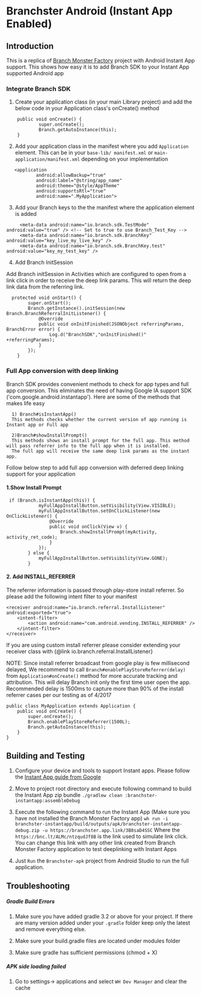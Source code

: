 Branchster Android (Instant App Enabled)
==================
## Introduction

This is a replica of [Branch Monster Factory](https://github.com/BranchMetrics/Branch-Example-Deep-Linking-Branchster-Android) project with Android Instant App support. This shows how easy it is to add Branch SDK to your Instant App supported Android app

### Integrate Branch SDK

1. Create your application class (in your main Library project) and add the below code in your Application class's onCreate() method
```
    public void onCreate() {
            super.onCreate();
            Branch.getAutoInstance(this);
    }
```
2. Add your application class in the manifest where you add `Application` element. This can be in your `base-lib/ manifest.xml` or `main-application/manifest.xml` depending on your implementation
 ```
    <application
            android:allowBackup="true"
            android:label="@string/app_name"
            android:theme="@style/AppTheme"
            android:supportsRtl="true"
            android:name=".MyApplication">
 ```
3. Add your Branch keys to the the manifest where the application element is added
```
     <meta-data android:name="io.branch.sdk.TestMode" android:value="true" /> <!-- Set to true to use Branch_Test_Key -->
     <meta-data android:name="io.branch.sdk.BranchKey" android:value="key_live_my_live_key" />
     <meta-data android:name="io.branch.sdk.BranchKey.test" android:value="key_my_test_key" />
```
4. Add Branch InitSession

Add Branch initSession in Activities which are configured to open from a link click in order to receive the deep link params. This will return the deep link data from the referring link.

```
  protected void onStart() {
        super.onStart();
        Branch.getInstance().initSession(new Branch.BranchReferralInitListener() {
            @Override
            public void onInitFinished(JSONObject referringParams, BranchError error) {
                Log.d("BranchSDK","onInitFinished()" +referringParams);
            }
        });
    }
```

### Full App conversion with deep linking
Branch SDK provides convenient methods to check for app types and full app conversion. This eliminates the need of having
Google IA support SDK ('com.google.android.instantapp'). Here are some of the methods that makes life easy

      1) Branch#isInstantApp()
      This methods checks whether the current version of app running is Instant app or Full app
      
      2)Branch#showInstallPrompt() 
      This methods shows an install prompt for the full app. This method will pass referrer info to the full app when it is installed.
      The full app will receive the same deep link params as the instant app.
  

Follow below step to add full app conversion with deferred deep linking support for your application
#### 1.Show Install Prompt
```
 if (Branch.isInstantApp(this)) {
            myFullAppInstallButton.setVisibility(View.VISIBLE);
            myFullAppInstallButton.setOnClickListener(new OnClickListener() {
                @Override
                public void onClick(View v) {
                    Branch.showInstallPrompt(myActivity, activity_ret_code);
                }
            });
        } else {
            myFullAppInstallButton.setVisibility(View.GONE);
        }       
```

#### 2. Add INSTALL_REFERRER
The referrer information is passed through play-store install referrer. So please add the following intent filter to your manifest
```
<receiver android:name="io.branch.referral.InstallListener" android:exported="true">
    <intent-filter>
        <action android:name="com.android.vending.INSTALL_REFERRER" />
    </intent-filter>
</receiver>
```
If you are using custom install referrer please consider extending your receiver class with {@link io.branch.referral.InstallListener}

NOTE: Since install referrer broadcast from google play is few millisecond delayed, We recommend to call `Branch#enablePlayStoreReferrer(delay)` from `Application#onCreate()` method for
more accurate tracking and attribution. This will delay Branch init only the first time user open the app. Recommended delay is 1500ms to capture more than 90% of the install referrer 
cases per our testing as of 4/2017
```
public class MyApplication extends Application {
    public void onCreate() {
        super.onCreate();
        Branch.enablePlayStoreReferrer(1500L);
        Branch.getAutoInstance(this);
    }
}
```
## Building and Testing
1) Configure your device and tools to support Instant apps. Please follow the [Instant App guide from Google](https://developers.google.com/android/confidential/instant-apps/setup)

2) Move to project root directory and execute following command to build the Instant App zip bundle
    `./gradlew clean :branchster-instantapp:assembleDebug`
    
3) Execute the following command to run the Instant App (Make sure you have not installed the Branch Monster Factory app)
    `wh run -i branchster-instantapp/build/outputs/apk/branchster-instantapp-debug.zip -u https://branchster.app.link/3B8saD4SSC`
   Where the `https://bnc.lt/ALMc/ntzqudJf8B` is the link used to simulate link click. You can change this link with any other link created from Branch Monster Factory application to test deeplinking with Instant Apps  

4) Just `Run` the `Branchster-apk` project from Android Studio to run the full application.


## Troubleshooting 

##### Gradle Build Errors 
1) Make sure you have added gradle 3.2 or above for your project. If there are many version added under your `.gradle` folder keep only the latest and remove everything else.

2) Make sure your build.gradle files are located under modules folder

3) Make sure gradle has sufficient permissions (chmod + X)

##### APK side loading failed

1) Go to settings-> applications and select `WH Dev Manager` and clear the cache


